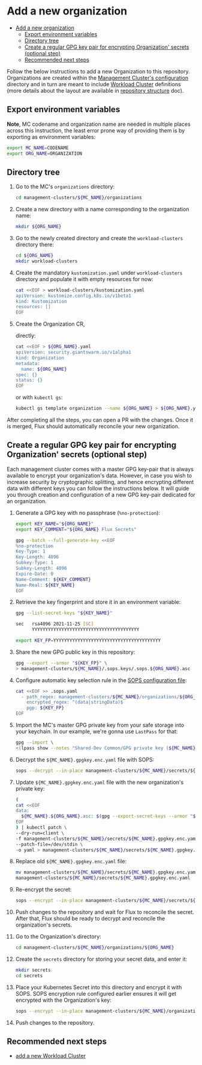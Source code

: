 # Add a new organization

- [Add a new organization](#add-a-new-organization)
  - [Export environment variables](#export-environment-variables)
  - [Directory tree](#directory-tree)
  - [Create a regular GPG key pair for encrypting Organization' secrets (optional step)](#create-a-regular-gpg-key-pair-for-encrypting-organization-secrets-optional-step)
  - [Recommended next steps](#recommended-next-steps)

Follow the below instructions to add a new Organization to this repository. Organizations are created within the
[Management Cluster's configuration](./add_mc.md) directory and in turn are meant to include
[Workload Cluster](add_wc.md) definitions (more details about the layout are available in
[repository structure](./repo_structure.md) doc).

## Export environment variables

**Note**, MC codename and organization name are needed in multiple places across this instruction, the least error prone
way of providing them is by exporting as environment variables:

```sh
export MC_NAME=CODENAME
export ORG_NAME=ORGANIZATION
```

## Directory tree

1. Go to the MC's `organizations` directory:

    ```sh
    cd management-clusters/${MC_NAME}/organizations
    ```

1. Create a new directory with a name corresponding to the organization name:

    ```sh
    mkdir ${ORG_NAME}
    ```

1. Go to the newly created directory and create the `workload-clusters` directory there:

    ```sh
    cd ${ORG_NAME}
    mkdir workload-clusters
    ```

1. Create the mandatory `kustomization.yaml` under `workload-clusters` directory and populate it with empty resources
   for now:

    ```sh
    cat <<EOF > workload-clusters/kustomization.yaml
    apiVersion: kustomize.config.k8s.io/v1beta1
    kind: Kustomization
    resources: []
    EOF
    ```

1. Create the Organization CR,

    directly:

    ```sh
    cat <<EOF > ${ORG_NAME}.yaml
    apiVersion: security.giantswarm.io/v1alpha1
    kind: Organization
    metadata:
      name: ${ORG_NAME}
    spec: {}
    status: {}
    EOF
    ```

    or with `kubectl gs`:

    ```sh
    kubectl gs template organization --name ${ORG_NAME} > ${ORG_NAME}.yaml
    ```

After completing all the steps, you can open a PR with the changes. Once it is merged, Flux should automatically
reconcile your new organization.

## Create a regular GPG key pair for encrypting Organization' secrets (optional step)

Each management cluster comes with a master GPG key-pair that is always available to encrypt your organization's
data. However, in case you wish to increase security by cryptographic splitting, and hence encrypting different data
with different keys you can follow the instructions below. It will guide you through creation and configuration of a
new GPG key-pair dedicated for an organization.

1. Generate a GPG key with no passphrase (`%no-protection`):

    ```sh
    export KEY_NAME="${ORG_NAME}"
    export KEY_COMMENT="${ORG_NAME} Flux Secrets"

    gpg --batch --full-generate-key <<EOF
    %no-protection
    Key-Type: 1
    Key-Length: 4096
    Subkey-Type: 1
    Subkey-Length: 4096
    Expire-Date: 0
    Name-Comment: ${KEY_COMMENT}
    Name-Real: ${KEY_NAME}
    EOF
    ```

1. Retrieve the key fingerprint and store it in an environment variable:

    ```sh
    gpg --list-secret-keys "${KEY_NAME}"

    sec   rsa4096 2021-11-25 [SC]
          YYYYYYYYYYYYYYYYYYYYYYYYYYYYYYYYYYYYYYYY

    export KEY_FP=YYYYYYYYYYYYYYYYYYYYYYYYYYYYYYYYYYYYYYYY
    ```

1. Share the new GPG public key in this repository:

    ```sh
    gpg --export --armor "${KEY_FP}" \
    > management-clusters/${MC_NAME}/.sops.keys/.sops.${ORG_NAME}.asc
    ```

1. Configure automatic key selection rule in the [SOPS configuration file](../.sops.yaml):

    ```sh
    cat <<EOF >> .sops.yaml
      - path_regex: management-clusters/${MC_NAME}/organizations/${ORG_NAME}/secrets/.*\.enc\.yaml
        encrypted_regex: ^(data|stringData)$
        pgp: ${KEY_FP}
    EOF
    ```

1. Import the MC's master GPG private key from your safe storage into your keychain. In our example, we're gonna
   use `LastPass` for that:

    ```sh
    gpg --import \
    <(lpass show --notes "Shared-Dev Common/GPG private key (${MC_NAME}, master, Flux)")
    ```

1. Decrypt the `${MC_NAME}.gpgkey.enc.yaml` file with SOPS:

    ```sh
    sops --decrypt --in-place management-clusters/${MC_NAME}/secrets/${MC_NAME}.gpgkey.enc.yaml
    ```

1. Update `${MC_NAME}.gpgkey.enc.yaml` file with the new organization's private key:

    ```sh
    (
    cat <<EOF
    data:
      ${MC_NAME}.${ORG_NAME}.asc: $(gpg --export-secret-keys --armor "${KEY_FP}" | base64)
    EOF
    ) | kubectl patch \
    --dry-run=client \
    -f management-clusters/${MC_NAME}/secrets/${MC_NAME}.gpgkey.enc.yaml \
    --patch-file=/dev/stdin \
    -o yaml > management-clusters/${MC_NAME}/secrets/${MC_NAME}.gpgkey.enc.yaml.new
    ```

1. Replace old `${MC_NAME}.gpgkey.enc.yaml` file:

    ```sh
    mv management-clusters/${MC_NAME}/secrets/${MC_NAME}.gpgkey.enc.yaml.new \
    management-clusters/${MC_NAME}/secrets/${MC_NAME}.gpgkey.enc.yaml
    ```

1. Re-encrypt the secret:

    ```sh
    sops --encrypt --in-place management-clusters/${MC_NAME}/secrets/${MC_NAME}.gpgkey.enc.yaml
    ```

1. Push changes to the repository and wait for Flux to reconcile the secret. After that,
Flux should be ready to decrypt and reconcile the organization's secrets.

1. Go to the Organization's directory:

    ```sh
    cd management-clusters/${MC_NAME}/organizations/${ORG_NAME}
    ```

1. Create the `secrets` directory for storing your secret data, and enter it:

    ```sh
    mkdir secrets
    cd secrets
    ```

1. Place your Kubernetes Secret into this directory and encrypt it with SOPS.
SOPS encryption rule configured earlier ensures it will get encrypted with the Organization's key:

    ```sh
    sops --encrypt --in-place management-clusters/${MC_NAME}/organizations/${ORG_NAME}/secrets/secret.enc.yaml
    ```

1. Push changes to the repository.

## Recommended next steps

- [add a new Workload Cluster](./add_wc.md)
